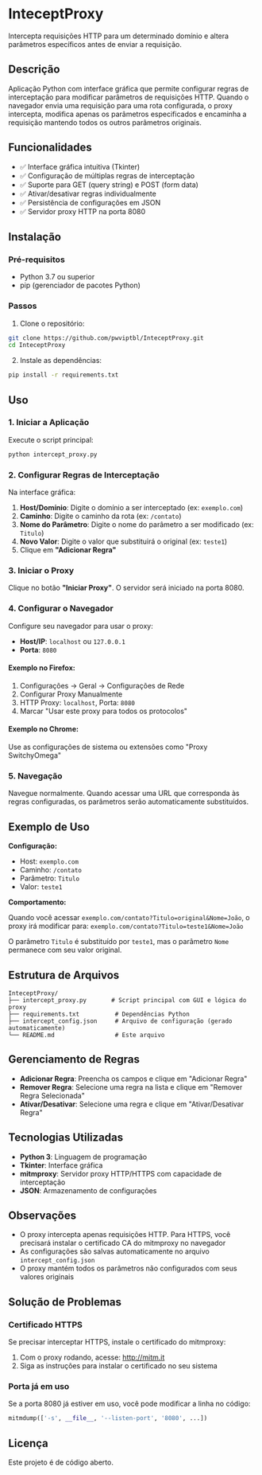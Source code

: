 # InteceptProxy

Intercepta requisições HTTP para um determinado domínio e altera parâmetros específicos antes de enviar a requisição.

## Descrição

Aplicação Python com interface gráfica que permite configurar regras de interceptação para modificar parâmetros de requisições HTTP. Quando o navegador envia uma requisição para uma rota configurada, o proxy intercepta, modifica apenas os parâmetros especificados e encaminha a requisição mantendo todos os outros parâmetros originais.

## Funcionalidades

- ✅ Interface gráfica intuitiva (Tkinter)
- ✅ Configuração de múltiplas regras de interceptação
- ✅ Suporte para GET (query string) e POST (form data)
- ✅ Ativar/desativar regras individualmente
- ✅ Persistência de configurações em JSON
- ✅ Servidor proxy HTTP na porta 8080

## Instalação

### Pré-requisitos

- Python 3.7 ou superior
- pip (gerenciador de pacotes Python)

### Passos

1. Clone o repositório:
```bash
git clone https://github.com/pwviptbl/InteceptProxy.git
cd InteceptProxy
```

2. Instale as dependências:
```bash
pip install -r requirements.txt
```

## Uso

### 1. Iniciar a Aplicação

Execute o script principal:
```bash
python intercept_proxy.py
```

### 2. Configurar Regras de Interceptação

Na interface gráfica:

1. **Host/Domínio**: Digite o domínio a ser interceptado (ex: `exemplo.com`)
2. **Caminho**: Digite o caminho da rota (ex: `/contato`)
3. **Nome do Parâmetro**: Digite o nome do parâmetro a ser modificado (ex: `Titulo`)
4. **Novo Valor**: Digite o valor que substituirá o original (ex: `teste1`)
5. Clique em **"Adicionar Regra"**

### 3. Iniciar o Proxy

Clique no botão **"Iniciar Proxy"**. O servidor será iniciado na porta 8080.

### 4. Configurar o Navegador

Configure seu navegador para usar o proxy:

- **Host/IP**: `localhost` ou `127.0.0.1`
- **Porta**: `8080`

#### Exemplo no Firefox:
1. Configurações → Geral → Configurações de Rede
2. Configurar Proxy Manualmente
3. HTTP Proxy: `localhost`, Porta: `8080`
4. Marcar "Usar este proxy para todos os protocolos"

#### Exemplo no Chrome:
Use as configurações de sistema ou extensões como "Proxy SwitchyOmega"

### 5. Navegação

Navegue normalmente. Quando acessar uma URL que corresponda às regras configuradas, os parâmetros serão automaticamente substituídos.

## Exemplo de Uso

**Configuração:**
- Host: `exemplo.com`
- Caminho: `/contato`
- Parâmetro: `Titulo`
- Valor: `teste1`

**Comportamento:**

Quando você acessar `exemplo.com/contato?Titulo=original&Nome=João`, o proxy irá modificar para:
`exemplo.com/contato?Titulo=teste1&Nome=João`

O parâmetro `Titulo` é substituído por `teste1`, mas o parâmetro `Nome` permanece com seu valor original.

## Estrutura de Arquivos

```
InteceptProxy/
├── intercept_proxy.py       # Script principal com GUI e lógica do proxy
├── requirements.txt          # Dependências Python
├── intercept_config.json     # Arquivo de configuração (gerado automaticamente)
└── README.md                 # Este arquivo
```

## Gerenciamento de Regras

- **Adicionar Regra**: Preencha os campos e clique em "Adicionar Regra"
- **Remover Regra**: Selecione uma regra na lista e clique em "Remover Regra Selecionada"
- **Ativar/Desativar**: Selecione uma regra e clique em "Ativar/Desativar Regra"

## Tecnologias Utilizadas

- **Python 3**: Linguagem de programação
- **Tkinter**: Interface gráfica
- **mitmproxy**: Servidor proxy HTTP/HTTPS com capacidade de interceptação
- **JSON**: Armazenamento de configurações

## Observações

- O proxy intercepta apenas requisições HTTP. Para HTTPS, você precisará instalar o certificado CA do mitmproxy no navegador
- As configurações são salvas automaticamente no arquivo `intercept_config.json`
- O proxy mantém todos os parâmetros não configurados com seus valores originais

## Solução de Problemas

### Certificado HTTPS
Se precisar interceptar HTTPS, instale o certificado do mitmproxy:
1. Com o proxy rodando, acesse: http://mitm.it
2. Siga as instruções para instalar o certificado no seu sistema

### Porta já em uso
Se a porta 8080 já estiver em uso, você pode modificar a linha no código:
```python
mitmdump(['-s', __file__, '--listen-port', '8080', ...])
```

## Licença

Este projeto é de código aberto.
